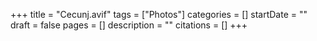 +++
title = "Cecunj.avif"
tags = ["Photos"]
categories = []
startDate = ""
draft = false
pages = []
description = ""
citations = []
+++
